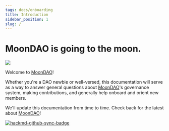 ```yaml
---
tags: docs/onboarding
title: Introduction
sidebar_position: 1
slug: /
---
```


# MoonDAO is going to the moon.

![](hero.png)

Welcome to [MoonDAO](MoonDAO.md)!

Whether you're a DAO newbie or well-versed, this documentation will serve as a way to answer general questions about [MoonDAO](MoonDAO.md)'s governance system, making contributions, and generally help onboard and orient new members.

We'll update this documentation from time to time. Check back for the latest about [MoonDAO](MoonDAO.md)!

[![hackmd-github-sync-badge](https://hackmd.io/R03EjhBoTU6yejTj-kCY5g/badge)](https://hackmd.io/R03EjhBoTU6yejTj-kCY5g)

